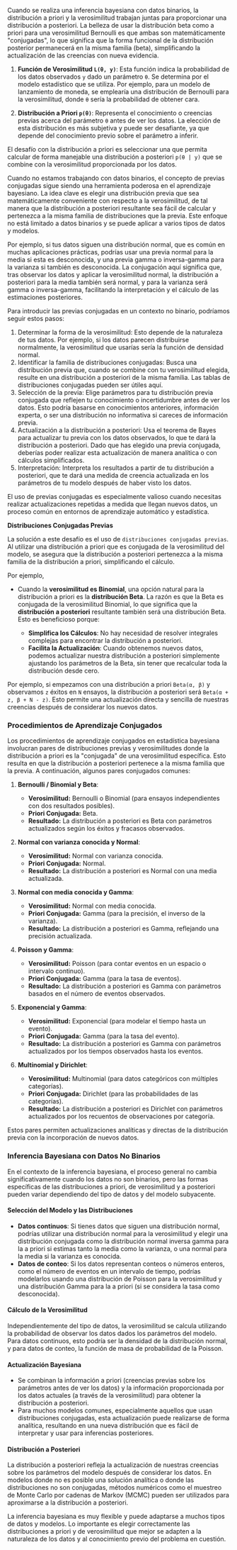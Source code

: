 Cuando se realiza una inferencia bayesiana con datos binarios, la distribución a priori y la verosimilitud trabajan juntas para proporcionar una distribución a posteriori. La belleza de usar la distribución beta como a priori para una verosimilitud Bernoulli es que ambas son matemáticamente "conjugadas", lo que significa que la forma funcional de la distribución posterior permanecerá en la misma familia (beta), simplificando la actualización de las creencias con nueva evidencia.

1. **Función de Verosimilitud `L(θ, y)`**: Esta función indica la probabilidad de los datos observados `y` dado un parámetro `θ`. Se determina por el modelo estadístico que se utiliza. Por ejemplo, para un modelo de lanzamiento de moneda, se emplearía una distribución de Bernoulli para la verosimilitud, donde `θ` sería la probabilidad de obtener cara.

2. **Distribución a Priori `p(θ)`**: Representa el conocimiento o creencias previas acerca del parámetro `θ` antes de ver los datos. La elección de esta distribución es más subjetiva y puede ser desafiante, ya que depende del conocimiento previo sobre el parámetro a inferir.

El desafío con la distribución a priori es seleccionar una que permita calcular de forma manejable una distribución a posteriori `p(θ | y)` que se combine con la verosimilitud proporcionada por los datos.

Cuando no estamos trabajando con datos binarios, el concepto de previas conjugadas sigue siendo una herramienta poderosa en el aprendizaje bayesiano. La idea clave es elegir una distribución previa que sea matemáticamente conveniente con respecto a la verosimilitud, de tal manera que la distribución a posteriori resultante sea fácil de calcular y pertenezca a la misma familia de distribuciones que la previa. Este enfoque no está limitado a datos binarios y se puede aplicar a varios tipos de datos y modelos.

Por ejemplo, si tus datos siguen una distribución normal, que es común en muchas aplicaciones prácticas, podrías usar una previa normal para la media si esta es desconocida, y una previa gamma o inversa-gamma para la varianza si también es desconocida. La conjugación aquí significa que, tras observar los datos y aplicar la verosimilitud normal, la distribución a posteriori para la media también será normal, y para la varianza será gamma o inversa-gamma, facilitando la interpretación y el cálculo de las estimaciones posteriores.

Para introducir las previas conjugadas en un contexto no binario, podríamos seguir estos pasos:

1. Determinar la forma de la verosimilitud: Esto depende de la naturaleza de tus datos. Por ejemplo, si los datos parecen distribuirse normalmente, la verosimilitud que usarías sería la función de densidad normal.
2. Identificar la familia de distribuciones conjugadas: Busca una distribución previa que, cuando se combine con tu verosimilitud elegida, resulte en una distribución a posteriori de la misma familia. Las tablas de distribuciones conjugadas pueden ser útiles aquí.
3. Selección de la previa: Elige parámetros para tu distribución previa conjugada que reflejen tu conocimiento o incertidumbre antes de ver los datos. Esto podría basarse en conocimientos anteriores, información experta, o ser una distribución no informativa si careces de información previa.
4. Actualización a la distribución a posteriori: Usa el teorema de Bayes para actualizar tu previa con los datos observados, lo que te dará la distribución a posteriori. Dado que has elegido una previa conjugada, deberías poder realizar esta actualización de manera analítica o con cálculos simplificados.
5. Interpretación: Interpreta los resultados a partir de tu distribución a posteriori, que te dará una medida de creencia actualizada en los parámetros de tu modelo después de haber visto los datos.

El uso de previas conjugadas es especialmente valioso cuando necesitas realizar actualizaciones repetidas a medida que llegan nuevos datos, un proceso común en entornos de aprendizaje automático y estadística.

**Distribuciones Conjugadas Previas**

La solución a este desafío es el uso de `distribuciones conjugadas previas`. Al utilizar una distribución a priori que es conjugada de la verosimilitud del modelo, se asegura que la distribución a posteriori pertenezca a la misma familia de la distribución a priori, simplificando el cálculo.

Por ejemplo, 

- Cuando la **verosimilitud es Binomial**, una opción natural para la distribución a priori es la **distribución Beta**. La razón es que la Beta es conjugada de la verosimilitud Binomial, lo que significa que la **distribución a posteriori** resultante también será una distribución Beta. Esto es beneficioso porque:

  - **Simplifica los Cálculos**: No hay necesidad de resolver integrales complejas para encontrar la distribución a posteriori.
  - **Facilita la Actualización**: Cuando obtenemos nuevos datos, podemos actualizar nuestra distribución a posteriori simplemente ajustando los parámetros de la Beta, sin tener que recalcular toda la distribución desde cero.

Por ejemplo, si empezamos con una distribución a priori `Beta(α, β)` y observamos `z` éxitos en `N` ensayos, la distribución a posteriori será `Beta(α + z, β + N - z)`. Esto permite una actualización directa y sencilla de nuestras creencias después de considerar los nuevos datos.


### Procedimientos de Aprendizaje Conjugados

Los procedimientos de aprendizaje conjugados en estadística bayesiana involucran pares de distribuciones previas y verosimilitudes donde la distribución a priori es la "conjugada" de una verosimilitud específica. Esto resulta en que la distribución a posteriori pertenece a la misma familia que la previa. A continuación, algunos pares conjugados comunes:

1. **Bernoulli / Binomial y Beta**:
   - **Verosimilitud:** Bernoulli o Binomial (para ensayos independientes con dos resultados posibles).
   - **Priori Conjugada:** Beta.
   - **Resultado:** La distribución a posteriori es Beta con parámetros actualizados según los éxitos y fracasos observados.

2. **Normal con varianza conocida y Normal**:
   - **Verosimilitud:** Normal con varianza conocida.
   - **Priori Conjugada:** Normal.
   - **Resultado:** La distribución a posteriori es Normal con una media actualizada.

3. **Normal con media conocida y Gamma**:
   - **Verosimilitud:** Normal con media conocida.
   - **Priori Conjugada:** Gamma (para la precisión, el inverso de la varianza).
   - **Resultado:** La distribución a posteriori es Gamma, reflejando una precisión actualizada.

4. **Poisson y Gamma**:
   - **Verosimilitud:** Poisson (para contar eventos en un espacio o intervalo continuo).
   - **Priori Conjugada:** Gamma (para la tasa de eventos).
   - **Resultado:** La distribución a posteriori es Gamma con parámetros basados en el número de eventos observados.

5. **Exponencial y Gamma**:
   - **Verosimilitud:** Exponencial (para modelar el tiempo hasta un evento).
   - **Priori Conjugada:** Gamma (para la tasa del evento).
   - **Resultado:** La distribución a posteriori es Gamma con parámetros actualizados por los tiempos observados hasta los eventos.

6. **Multinomial y Dirichlet**:
   - **Verosimilitud:** Multinomial (para datos categóricos con múltiples categorías).
   - **Priori Conjugada:** Dirichlet (para las probabilidades de las categorías).
   - **Resultado:** La distribución a posteriori es Dirichlet con parámetros actualizados por los recuentos de observaciones por categoría.

Estos pares permiten actualizaciones analíticas y directas de la distribución previa con la incorporación de nuevos datos.


### Inferencia Bayesiana con Datos No Binarios

En el contexto de la inferencia bayesiana, el proceso general no cambia significativamente cuando los datos no son binarios, pero las formas específicas de las distribuciones a priori, de verosimilitud y a posteriori pueden variar dependiendo del tipo de datos y del modelo subyacente.

#### Selección del Modelo y las Distribuciones

- **Datos continuos**: Si tienes datos que siguen una distribución normal, podrías utilizar una distribución normal para la verosimilitud y elegir una distribución conjugada como la distribución normal inversa gamma para la a priori si estimas tanto la media como la varianza, o una normal para la media si la varianza es conocida.
- **Datos de conteo**: Si los datos representan conteos o números enteros, como el número de eventos en un intervalo de tiempo, podrías modelarlos usando una distribución de Poisson para la verosimilitud y una distribución Gamma para la a priori (si se considera la tasa como desconocida).

#### Cálculo de la Verosimilitud

Independientemente del tipo de datos, la verosimilitud se calcula utilizando la probabilidad de observar los datos dados los parámetros del modelo. Para datos continuos, esto podría ser la densidad de la distribución normal, y para datos de conteo, la función de masa de probabilidad de la Poisson.

#### Actualización Bayesiana

- Se combinan la información a priori (creencias previas sobre los parámetros antes de ver los datos) y la información proporcionada por los datos actuales (a través de la verosimilitud) para obtener la distribución a posteriori.
- Para muchos modelos comunes, especialmente aquellos que usan distribuciones conjugadas, esta actualización puede realizarse de forma analítica, resultando en una nueva distribución que es fácil de interpretar y usar para inferencias posteriores.

#### Distribución a Posteriori

La distribución a posteriori refleja la actualización de nuestras creencias sobre los parámetros del modelo después de considerar los datos. En modelos donde no es posible una solución analítica o donde las distribuciones no son conjugadas, métodos numéricos como el muestreo de Monte Carlo por cadenas de Markov (MCMC) pueden ser utilizados para aproximarse a la distribución a posteriori.

La inferencia bayesiana es muy flexible y puede adaptarse a muchos tipos de datos y modelos. Lo importante es elegir correctamente las distribuciones a priori y de verosimilitud que mejor se adapten a la naturaleza de los datos y al conocimiento previo del problema en cuestión.
